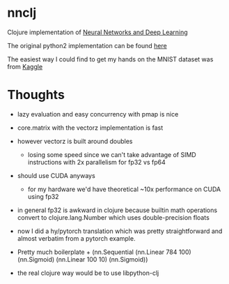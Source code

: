 # nnclj
Clojure implementation of [Neural Networks and Deep Learning](http://neuralnetworksanddeeplearning.com)

The original python2 implementation can be found [here](https://github.com/mnielsen/neural-networks-and-deep-learning)

The easiest way I could find to get my hands on the MNIST dataset was from [Kaggle](https://www.kaggle.com/datasets/oddrationale/mnist-in-csv)

# Thoughts
- lazy evaluation and easy concurrency with pmap is nice
- core.matrix with the vectorz implementation is fast
- however vectorz is built around doubles
  - losing some speed since we can't take advantage of SIMD instructions with 2x parallelism for fp32 vs fp64
- should use CUDA anyways 
  - for my hardware we'd have theoretical ~10x performance on CUDA using fp32
- in general fp32 is awkward in clojure because builtin math operations convert to clojure.lang.Number which uses double-precision floats

- now I did a hy/pytorch translation which was pretty straightforward and almost verbatim from a pytorch example. 
- Pretty much boilerplate + (nn.Sequential (nn.Linear 784 100) (nn.Sigmoid) (nn.Linear 100 10) (nn.Sigmoid))
- the real clojure way would be to use libpython-clj
